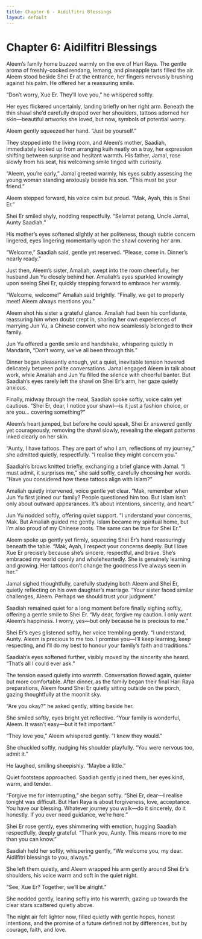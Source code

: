 ```yaml
---
title: Chapter 6 - Aidilfitri Blessings
layout: default
---
```


# **Chapter 6: Aidilfitri Blessings**

Aleem’s family home buzzed warmly on the eve of Hari Raya. The gentle aroma of freshly-cooked rendang, lemang, and pineapple tarts filled the air. Aleem stood beside Shei Er at the entrance, her fingers nervously brushing against his palm. He offered her a reassuring smile.

“Don’t worry, Xue Er. They’ll love you,” he whispered softly.

Her eyes flickered uncertainly, landing briefly on her right arm. Beneath the thin shawl she’d carefully draped over her shoulders, tattoos adorned her skin—beautiful artworks she loved, but now, symbols of potential worry.

Aleem gently squeezed her hand. “Just be yourself.”

They stepped into the living room, and Aleem’s mother, Saadiah, immediately looked up from arranging kuih neatly on a tray, her expression shifting between surprise and hesitant warmth. His father, Jamal, rose slowly from his seat, his welcoming smile tinged with curiosity.

“Aleem, you’re early,” Jamal greeted warmly, his eyes subtly assessing the young woman standing anxiously beside his son. “This must be your friend.”

Aleem stepped forward, his voice calm but proud. “Mak, Ayah, this is Shei Er.”

Shei Er smiled shyly, nodding respectfully. “Selamat petang, Uncle Jamal, Aunty Saadiah.”

His mother’s eyes softened slightly at her politeness, though subtle concern lingered, eyes lingering momentarily upon the shawl covering her arm.

“Welcome,” Saadiah said, gentle yet reserved. “Please, come in. Dinner’s nearly ready.”

Just then, Aleem’s sister, Amaliah, swept into the room cheerfully, her husband Jun Yu closely behind her. Amaliah’s eyes sparkled knowingly upon seeing Shei Er, quickly stepping forward to embrace her warmly.

“Welcome, welcome!” Amaliah said brightly. “Finally, we get to properly meet! Aleem always mentions you.”

Aleem shot his sister a grateful glance. Amaliah had been his confidante, reassuring him when doubt crept in, sharing her own experiences of marrying Jun Yu, a Chinese convert who now seamlessly belonged to their family.

Jun Yu offered a gentle smile and handshake, whispering quietly in Mandarin, “Don’t worry, we’ve all been through this.”

Dinner began pleasantly enough, yet a quiet, inevitable tension hovered delicately between polite conversations. Jamal engaged Aleem in talk about work, while Amaliah and Jun Yu filled the silence with cheerful banter. But Saadiah’s eyes rarely left the shawl on Shei Er’s arm, her gaze quietly anxious.

Finally, midway through the meal, Saadiah spoke softly, voice calm yet cautious. “Shei Er, dear, I notice your shawl—is it just a fashion choice, or are you... covering something?”

Aleem’s heart jumped, but before he could speak, Shei Er answered gently yet courageously, removing the shawl slowly, revealing the elegant patterns inked clearly on her skin.

“Aunty, I have tattoos. They are part of who I am, reflections of my journey,” she admitted quietly, respectfully. “I realise they might concern you.”

Saadiah’s brows knitted briefly, exchanging a brief glance with Jamal. “I must admit, it surprises me,” she said softly, carefully choosing her words. “Have you considered how these tattoos align with Islam?”

Amaliah quietly intervened, voice gentle yet clear. “Mak, remember when Jun Yu first joined our family? People questioned him too. But Islam isn’t only about outward appearances. It’s about intentions, sincerity, and heart.”

Jun Yu nodded softly, offering quiet support. “I understand your concerns, Mak. But Amaliah guided me gently. Islam became my spiritual home, but I’m also proud of my Chinese roots. The same can be true for Shei Er.”

Aleem spoke up gently yet firmly, squeezing Shei Er’s hand reassuringly beneath the table. “Mak, Ayah, I respect your concerns deeply. But I love Xue Er precisely because she’s sincere, respectful, and brave. She’s embraced my world openly and wholeheartedly. She is genuinely learning and growing. Her tattoos don’t change the goodness I’ve always seen in her.”

Jamal sighed thoughtfully, carefully studying both Aleem and Shei Er, quietly reflecting on his own daughter’s marriage. “Your sister faced similar challenges, Aleem. Perhaps we should trust your judgment.”

Saadiah remained quiet for a long moment before finally sighing softly, offering a gentle smile to Shei Er. “My dear, forgive my caution. I only want Aleem’s happiness. I worry, yes—but only because he is precious to me.”

Shei Er’s eyes glistened softly, her voice trembling gently. “I understand, Aunty. Aleem is precious to me too. I promise you—I’ll keep learning, keep respecting, and I’ll do my best to honour your family’s faith and traditions.”

Saadiah’s eyes softened further, visibly moved by the sincerity she heard. “That’s all I could ever ask.”

The tension eased quietly into warmth. Conversation flowed again, quieter but more comfortable. After dinner, as the family began their final Hari Raya preparations, Aleem found Shei Er quietly sitting outside on the porch, gazing thoughtfully at the moonlit sky.

“Are you okay?” he asked gently, sitting beside her.

She smiled softly, eyes bright yet reflective. “Your family is wonderful, Aleem. It wasn’t easy—but it felt important.”

“They love you,” Aleem whispered gently. “I knew they would.”

She chuckled softly, nudging his shoulder playfully. “You were nervous too, admit it.”

He laughed, smiling sheepishly. “Maybe a little.”

Quiet footsteps approached. Saadiah gently joined them, her eyes kind, warm, and tender.

“Forgive me for interrupting,” she began softly. “Shei Er, dear—I realise tonight was difficult. But Hari Raya is about forgiveness, love, acceptance. You have our blessing. Whatever journey you walk—do it sincerely, do it honestly. If you ever need guidance, we’re here.”

Shei Er rose gently, eyes shimmering with emotion, hugging Saadiah respectfully, deeply grateful. “Thank you, Aunty. This means more to me than you can know.”

Saadiah held her softly, whispering gently, “We welcome you, my dear. Aidilfitri blessings to you, always.”

She left them quietly, and Aleem wrapped his arm gently around Shei Er’s shoulders, his voice warm and soft in the quiet night.

“See, Xue Er? Together, we’ll be alright.”

She nodded gently, leaning softly into his warmth, gazing up towards the clear stars scattered quietly above.

The night air felt lighter now, filled quietly with gentle hopes, honest intentions, and the promise of a future defined not by differences, but by courage, faith, and love.